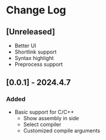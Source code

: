 # Change Log

## [Unreleased]

- Better UI
- Shortlink support
- Syntax highlight
- Preprocess support

## [0.0.1] - 2024.4.7

### Added

- Basic support for C/C++
  - Show assembly in side
  - Select compiler
  - Customized compile arguments

